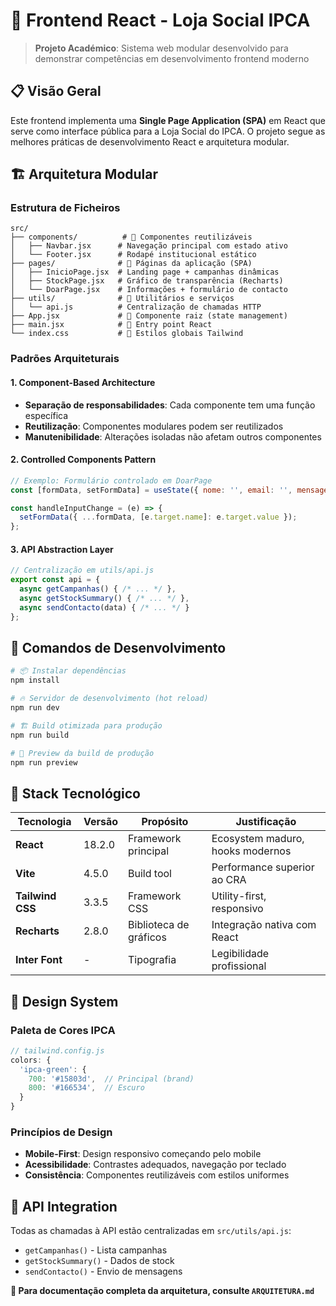 # 🎨 Frontend React - Loja Social IPCA

> **Projeto Académico**: Sistema web modular desenvolvido para demonstrar competências em desenvolvimento frontend moderno

## 📋 Visão Geral

Este frontend implementa uma **Single Page Application (SPA)** em React que serve como interface pública para a Loja Social do IPCA. O projeto segue as melhores práticas de desenvolvimento React e arquitetura modular.

## 🏗️ Arquitetura Modular

### Estrutura de Ficheiros
```
src/
├── components/          # 🧩 Componentes reutilizáveis
│   ├── Navbar.jsx      # Navegação principal com estado ativo
│   └── Footer.jsx      # Rodapé institucional estático
├── pages/              # 📄 Páginas da aplicação (SPA)
│   ├── InicioPage.jsx  # Landing page + campanhas dinâmicas
│   ├── StockPage.jsx   # Gráfico de transparência (Recharts)
│   └── DoarPage.jsx    # Informações + formulário de contacto
├── utils/              # 🔧 Utilitários e serviços
│   └── api.js          # Centralização de chamadas HTTP
├── App.jsx             # 🎯 Componente raiz (state management)
├── main.jsx            # 🚀 Entry point React
└── index.css           # 🎨 Estilos globais Tailwind
```

### Padrões Arquiteturais

#### 1. **Component-Based Architecture**
- **Separação de responsabilidades**: Cada componente tem uma função específica
- **Reutilização**: Componentes modulares podem ser reutilizados
- **Manutenibilidade**: Alterações isoladas não afetam outros componentes

#### 2. **Controlled Components Pattern**
```javascript
// Exemplo: Formulário controlado em DoarPage
const [formData, setFormData] = useState({ nome: '', email: '', mensagem: '' });

const handleInputChange = (e) => {
  setFormData({ ...formData, [e.target.name]: e.target.value });
};
```

#### 3. **API Abstraction Layer**
```javascript
// Centralização em utils/api.js
export const api = {
  async getCampanhas() { /* ... */ },
  async getStockSummary() { /* ... */ },
  async sendContacto(data) { /* ... */ }
};
```

## 🚀 Comandos de Desenvolvimento

```bash
# 📦 Instalar dependências
npm install

# 🔥 Servidor de desenvolvimento (hot reload)
npm run dev

# 🏗️ Build otimizada para produção
npm run build

# 👀 Preview da build de produção
npm run preview
```

## 🔧 Stack Tecnológico

| Tecnologia | Versão | Propósito | Justificação |
|------------|--------|-----------|-------------|
| **React** | 18.2.0 | Framework principal | Ecosystem maduro, hooks modernos |
| **Vite** | 4.5.0 | Build tool | Performance superior ao CRA |
| **Tailwind CSS** | 3.3.5 | Framework CSS | Utility-first, responsivo |
| **Recharts** | 2.8.0 | Biblioteca de gráficos | Integração nativa com React |
| **Inter Font** | - | Tipografia | Legibilidade profissional |

## 🎨 Design System

### Paleta de Cores IPCA
```javascript
// tailwind.config.js
colors: {
  'ipca-green': {
    700: '#15803d',  // Principal (brand)
    800: '#166534',  // Escuro
  }
}
```

### Princípios de Design
- **Mobile-First**: Design responsivo começando pelo mobile
- **Acessibilidade**: Contrastes adequados, navegação por teclado
- **Consistência**: Componentes reutilizáveis com estilos uniformes

## 🔌 API Integration

Todas as chamadas à API estão centralizadas em `src/utils/api.js`:
- `getCampanhas()` - Lista campanhas
- `getStockSummary()` - Dados de stock
- `sendContacto()` - Envio de mensagens

**📖 Para documentação completa da arquitetura, consulte `ARQUITETURA.md`**